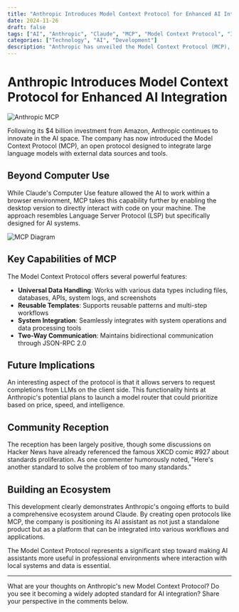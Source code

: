 ```yaml
---
title: "Anthropic Introduces Model Context Protocol for Enhanced AI Integration"
date: 2024-11-26
draft: false
tags: ["AI", "Anthropic", "Claude", "MCP", "Model Context Protocol", "Integration"]
categories: ["Technology", "AI", "Development"]
description: "Anthropic has unveiled the Model Context Protocol (MCP), an open protocol that enables seamless integration of large language models with external data sources and tools, allowing desktop Claude to directly interact with code on users' machines."
---
```


# Anthropic Introduces Model Context Protocol for Enhanced AI Integration

![Anthropic MCP](/posts/anthropic-model-context-protocol/images/anthropic-mcp.jpg)

Following its $4 billion investment from Amazon, Anthropic continues to innovate in the AI space. The company has now introduced the Model Context Protocol (MCP), an open protocol designed to integrate large language models with external data sources and tools.

## Beyond Computer Use

While Claude's Computer Use feature allowed the AI to work within a browser environment, MCP takes this capability further by enabling the desktop version to directly interact with code on your machine. The approach resembles Language Server Protocol (LSP) but specifically designed for AI systems.

![MCP Diagram](/posts/anthropic-model-context-protocol/images/mcp-diagram.jpg)

## Key Capabilities of MCP

The Model Context Protocol offers several powerful features:

- **Universal Data Handling**: Works with various data types including files, databases, APIs, system logs, and screenshots
- **Reusable Templates**: Supports reusable patterns and multi-step workflows
- **System Integration**: Seamlessly integrates with system operations and data processing tools
- **Two-Way Communication**: Maintains bidirectional communication through JSON-RPC 2.0

## Future Implications

An interesting aspect of the protocol is that it allows servers to request completions from LLMs on the client side. This functionality hints at Anthropic's potential plans to launch a model router that could prioritize based on price, speed, and intelligence.

## Community Reception

The reception has been largely positive, though some discussions on Hacker News have already referenced the famous XKCD comic #927 about standards proliferation. As one commenter humorously noted, "Here's another standard to solve the problem of too many standards."

## Building an Ecosystem

This development clearly demonstrates Anthropic's ongoing efforts to build a comprehensive ecosystem around Claude. By creating open protocols like MCP, the company is positioning its AI assistant as not just a standalone product but as a platform that can be integrated into various workflows and applications.

The Model Context Protocol represents a significant step toward making AI assistants more useful in professional environments where interaction with local systems and data is essential.

---

What are your thoughts on Anthropic's new Model Context Protocol? Do you see it becoming a widely adopted standard for AI integration? Share your perspective in the comments below. 